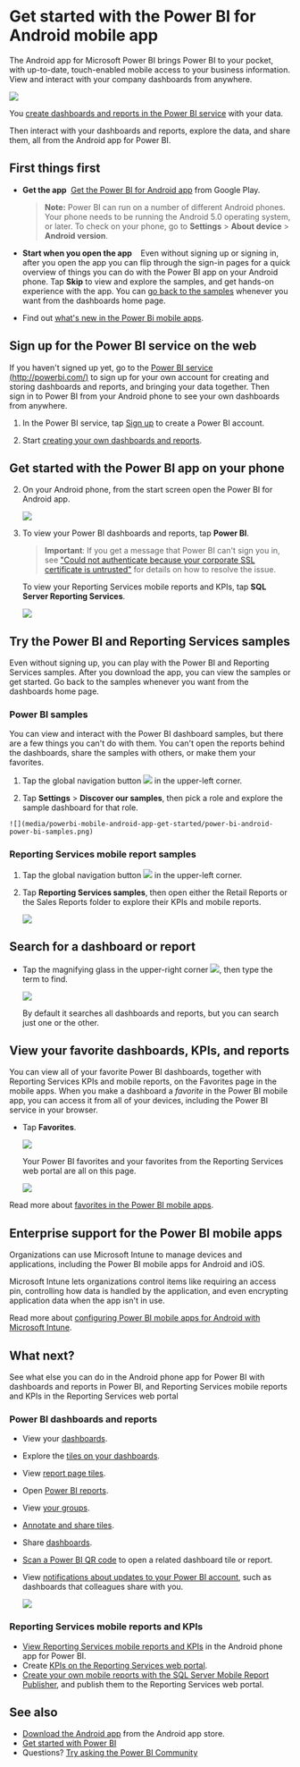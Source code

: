 <properties 
   pageTitle="Get started with the Power BI for Android mobile app"
   description="The Android mobile app for Microsoft Power BI brings Power BI to your pocket, with up-to-date, touch-enabled mobile access to business information."
   services="powerbi" 
   documentationCenter="" 
   authors="maggiesMSFT" 
   manager="erikre" 
   backup=""
   editor=""
   tags=""
   qualityFocus="monitoring"
   qualityDate="05/18/2016"/>
 
<tags
   ms.service="powerbi"
   ms.devlang="NA"
   ms.topic="article"
   ms.tgt_pltfrm="NA"
   ms.workload="powerbi"
   ms.date="01/25/2017"
   ms.author="maggies"/>

# Get started with the Power BI for Android mobile app

The Android app for Microsoft Power BI brings Power BI to your pocket, with up-to-date, touch-enabled mobile access to your business information. View and interact with your company dashboards from anywhere.

![](media/powerbi-mobile-android-app-get-started/power-bi-android-dashboard-optimized.png)

You [create dashboards and reports in the Power BI service](powerbi-service-get-started.md) with your data. 

Then interact with your dashboards and reports, explore the data, and share them, all from the Android app for Power BI.

## First things first

-   **Get the app**  [Get the Power BI for Android app](http://go.microsoft.com/fwlink/?LinkID=544867) from Google Play.

    >**Note:** Power BI can run on a number of different Android phones. Your phone needs to be running the Android 5.0 operating system, or later. To check on your phone, go to **Settings** > **About device** > **Android version**. 

-   **Start when you open the app**    Even without signing up or signing in, after you open the app you can flip through the sign-in pages for a quick overview of things you can do with the Power BI app on your Android phone. Tap **Skip** to view and explore the samples, and get hands-on experience with the app. You can [go back to the samples](powerbi-mobile-android-app-get-started.md#try-the-power-bi-and-reporting-services-samples) whenever you want from the dashboards home page.

-   Find out [what's new in the Power Bi mobile apps](powerbi-mobile-whats-new-in-the-mobile-apps.md).

## Sign up for the Power BI service on the web

If you haven't signed up yet, go to the [Power BI service (http://powerbi.com/)](http://powerbi.com/) to sign up for your own account for creating and storing dashboards and reports, and bringing your data together. Then sign in to Power BI from your Android phone to see your own dashboards from anywhere.

1.  In the Power BI service, tap [Sign up](http://go.microsoft.com/fwlink/?LinkID=513879) to create a Power BI account.

2.   Start [creating your own dashboards and reports](powerbi-service-get-started.md).

## Get started with the Power BI app on your phone

2.  On your Android phone, from the start screen open the Power BI for Android app.

    ![](media/powerbi-mobile-android-app-get-started/power-bi-logo-android.png)

3.  To view your Power BI dashboards and reports, tap **Power BI**.  

    >**Important**: If you get a message that Power BI can't sign you in, see ["Could not authenticate because your corporate SSL certificate is untrusted"](powerbi-mobile-android-could-not-sign-you-in.md) for details on how to resolve the issue.

    To view your Reporting Services mobile reports and KPIs, tap **SQL Server Reporting Services**.

    ![](media/powerbi-mobile-android-app-get-started/power-bi-android-connect.png)

## Try the Power BI and Reporting Services samples  
Even without signing up, you can play with the Power BI and Reporting Services samples. After you download the app, you can view the samples or get started. Go back to the samples whenever you want from the dashboards home page.

### Power BI samples

You can view and interact with the Power BI dashboard samples, but there are a few things you can't do with them. You can't open the reports behind the dashboards, share the samples with others, or make them your favorites.

1.   Tap the global navigation button ![](media/powerbi-mobile-android-app-get-started/power-bi-android-options-icon.png) in the upper-left corner.
  
2.   Tap **Settings** > **Discover our samples**, then pick a role and explore the sample dashboard for that role.  

    ![](media/powerbi-mobile-android-app-get-started/power-bi-android-power-bi-samples.png)

### Reporting Services mobile report samples

1.   Tap the global navigation button ![](media/powerbi-mobile-android-app-get-started/power-bi-android-options-icon.png) in the upper-left corner.

2.  Tap **Reporting Services samples**, then open either the Retail Reports or the Sales Reports folder to explore their KPIs and mobile reports.

    ![](media/powerbi-mobile-android-app-get-started/power-bi-android-reporting-services-samples.png)

## Search for a dashboard or report

* Tap the magnifying glass in the upper-right corner ![](media/powerbi-mobile-android-app-get-started/power-bi-ipad-search-icon.png), then type the term to find.

    ![](media/powerbi-mobile-android-app-get-started/power-bi-android-tablet-search.png)

    By default it searches all dashboards and reports, but you can search just one or the other.

## View your favorite dashboards, KPIs, and reports

You can view all of your favorite Power BI dashboards, together with Reporting Services KPIs and mobile reports, on the Favorites page in the mobile apps. When you make a dashboard a *favorite* in the Power BI mobile app, you can access it from all of your devices, including the Power BI service in your browser. 

-  Tap **Favorites**.

    ![](media/powerbi-mobile-android-app-get-started/power-bi-android-favorite-menu.png)
   
    Your Power BI favorites and your favorites from the Reporting Services web portal are all on this page.

    ![](media/powerbi-mobile-android-app-get-started/power-bi-android-ssrs-favorites.png)

Read more about [favorites in the Power BI mobile apps](powerbi-mobile-favorites.md).

## Enterprise support for the Power BI mobile apps

Organizations can use Microsoft Intune to manage devices and applications, including the Power BI mobile apps for Android and iOS.

Microsoft Intune lets organizations control items like requiring an access pin, controlling how data is handled by the application, and even encrypting application data when the app isn't in use.

Read more about [configuring Power BI mobile apps for Android with Microsoft Intune](powerbi-admin-mobile-intune.md). 

## What next?

See what else you can do in the Android phone app for Power BI with dashboards and reports in Power BI, and Reporting Services mobile reports and KPIs in the Reporting Services web portal

### Power BI dashboards and reports

-   View your [dashboards](powerbi-mobile-create-dashboard.md).
-   Explore the [tiles on your dashboards](powerbi-mobile-tiles-in-the-android-app.md).
-   View [report page tiles](powerbi-mobile-report-page-tiles-in-the-android-app.md).
-   Open [Power BI reports](powerbi-mobile-reports-in-the-android-app.md).
-   View [your groups](powerbi-mobile-groups-in-the-android-app.md).
-   [Annotate and share tiles](powerbi-mobile-annotate-and-share-a-tile-from-the-android-app.md).
-   Share [dashboards](powerbi-mobile-share-a-dashboard-from-the-android-app.md).
-   [Scan a Power BI QR code](powerbi-mobile-qr-code-for-tile.md) to open a related dashboard tile or report. 
-   View [notifications about updates to your Power BI account](powerbi-mobile-notification-center.md), such as dashboards that colleagues share with you.

    ![](media/powerbi-mobile-android-app-get-started/power-bi-android-notification-menu.png)

### Reporting Services mobile reports and KPIs

- [View Reporting Services mobile reports and KPIs](powerbi-mobile-android-kpis-mobile-reports.md) in the Android phone app for Power BI.
- Create [KPIs on the Reporting Services web portal](https://msdn.microsoft.com/library/mt683632.aspx).
- [Create your own mobile reports with the SQL Server Mobile Report Publisher](https://msdn.microsoft.com/library/mt652547.aspx), and publish them to the Reporting Services web portal.

## See also

-  [Download the Android app](http://go.microsoft.com/fwlink/?LinkID=544867) from the Android app store.
-  [Get started with Power BI](powerbi-service-get-started.md)
- Questions? [Try asking the Power BI Community](http://community.powerbi.com/)
